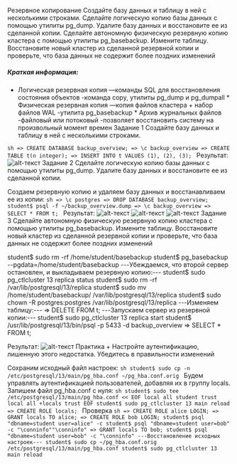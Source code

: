 Резервное копирование
Создайте базу данных и таблицу в ней с несколькими строками.
Сделайте логическую копию базы данных с помощью утилиты pg_dump. Удалите базу данных и восстановите ее из сделанной копии.
Сделайте автономную физическую резервную копию кластера с помощью утилиты pg_basebackup. Измените таблицу. Восстановите новый кластер из сделанной резервной копии и проверьте, что база данных не содержит более поздних изменений


##### Краткая информация:
* Логическая резервная копия —команды SQL для восстановления состояния объектов -команда copy, утилиты pg_dump и pg_dumpall * Физическая резервная копия —копия файлов кластера + набор файлов WAL -утилита pg_basebackup * Архив журнальных файлов -файловый или потоковый -позволяет восстановить систему на произвольный момент времен
Задание 1
Создайте базу данных и таблицу в ней с несколькими строками.


```sh => CREATE DATABASE backup_overview; => \c backup_overview => CREATE TABLE t(n integer); => INSERT INTO t VALUES (1), (2), (3); ```
Результат: ![alt-текст](https://sun9-64.userapi.com/impg/XyQg_-ZbFt7i1_v9_Z34-_dG-oevGZn30dCacw/KH5e45BqR9Q.jpg?size=434x100&quality=96&sign=ad049ece4b50a85fa70a09c254b413c8&type=album "Текст заголовка логотипа 1")
Задание 2
Сделайте логическую копию базы данных с помощью утилиты pg_dump. Удалите базу данных и восстановите ее из сделанной копии.


Создаем резервную копию и удаляем базу данных и восстанавливаем ее из копии:
```sh => \c postgres => DROP DATABASE backup_overview; student$ psql -f ~/backup_overview.dump => \c backup_overview => SELECT * FROM t; ```
Результат: ![alt-текст](https://sun9-56.userapi.com/impg/U9whX7N0kPYTWJUSwEOLsJopCBt-lr9NUnitTw/UVmT3d4ci_A.jpg?size=438x260&quality=96&sign=9367095f63d373e03a4cbe36c8b78859&type=album "Текст заголовка логотипа 1")
![alt-текст](https://sun9-72.userapi.com/impg/H7TgdJkKYM1MuHA_QL6hPNlGV8VDSJm1pj1s0w/EWCDVgbQ3vM.jpg?size=435x265&quality=96&sign=dfcdef9b6fbc140d1a2ca5dc6a7ae9ef&type=album "Текст заголовка логотипа 2")
![alt-текст](https://sun9-25.userapi.com/impg/s5oHqKNiDabYkkkHw1TbWPoGuD9MZbAwOA6agw/iH9a0z6B24Y.jpg?size=438x114&quality=96&sign=0169e5ab395fe8ee4125d4f37248e656&type=album "Текст заголовка логотипа 3")
Задание 3
Сделайте автономную физическую резервную копию кластера с помощью утилиты pg_basebackup. Измените таблицу. Восстановите новый кластер из сделанной резервной копии и проверьте, что база данных не содержит более поздних изменений


student$ sudo rm -rf /home/student/basebackup
student$ pg_basebackup --pgdata=/home/student/basebackup
---Убеждаемся, что второй сервер остановлен, и выкладываем резервную копию:---
student$ sudo pg_ctlcluster 13 replica status
student$ sudo rm -rf /var/lib/postgresql/13/replica
student$ sudo mv /home/student/basebackup/ /var/lib/postgresql/13/replica
student$ sudo chown -R postgres:postgres /var/lib/postgresql/13/replica
---Изменяем таблицу:---
=> DELETE FROM t;
---Запускаем сервер из резервной копии:---
student$ sudo pg_ctlcluster 13 replica start
student$ /usr/lib/postgresql/13/bin/psql -p 5433 -d backup_overview
=> SELECT * FROM t;

Результат: ![alt-текст](https://sun9-13.userapi.com/impg/3I4oi1IOnWL0-HftsWMCWj4cEYbcle4qu-hY3A/KJrv1CVF5Ns.jpg?size=435x157&quality=96&sign=0304dfb18025f015a5086979d6e45356&type=album "Текст заголовка логотипа 1")
Практика +
Настройте аутентификацию, лишенную этого недостатка. Убедитесь в правильности изменений


Сохраним исходный файл настроек:
```sh student$ sudo cp -n /etc/postgresql/13/main/pg_hba.conf ~/pg_hba.conf.orig ```
Будем управлять аутентификацией пользователей, добавляя их в группу locals. Запишем файл pg_hba.conf с нуля:
```sh student$ sudo tee /etc/postgresql/13/main/pg_hba.conf << EOF local all student trust local all +locals trust EOF student$ sudo pg_ctlcluster 13 main reload => CREATE ROLE locals; ```
Проверка
```sh => CREATE ROLE alice LOGIN; => GRANT locals TO alice; => CREATE ROLE bob LOGIN; student$ psql "dbname=student user=alice" -c student$ psql "dbname=student user=bob" -c "\conninfo""\conninfo" => GRANT locals TO bob; student$ psql "dbname=student user=bob" -c "\conninfo" ---Восстановление исходных настроек--- student$ sudo cp ~/pg_hba.conf.orig /etc/postgresql/13/main/pg_hba.conf student$ sudo pg_ctlcluster 13 main reload ```